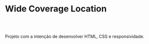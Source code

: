 <h1>Wide Coverage Location</h1><br><br>
<p>Projeto com a intenção de desenvolver HTML, CSS e responsividade.</p>
